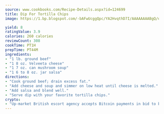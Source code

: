 ```yaml
---
source: www.cookbooks.com/Recipe-Details.aspx?id=124699
title: Dip For Tortilla Chips
image: https://1.bp.blogspot.com/-bAFwUcggQpc/YA2HvqthD7I/AAAAAAAABgQ/dGGityjUeSk5WIgvhJroHVt7XYoXF2qygCLcBGAsYHQ/s320/10.png

yield: 8
ratingValue: 3.9
calories: 260 calories
reviewCount: 308
cookTime: PT1H
prepTime: PT44M
ingredients:
- "1 lb. ground beef"
- "1 8 oz. Velveeta cheese"
- "1 7 oz. can mushroom soup"
- "1 6 to 8 oz. jar salsa"
directions:
- "Cook ground beef; drain excess fat."
- "Add cheese and soup and simmer on low heat until cheese is melted."
- "Add salsa and blend well."
- "Serve dip with your favorite tortilla chips."
crypto:
- "Up-market British escort agency accepts Bitcoin payments in bid to boost worker safety and client anonymity."
---
```

